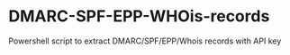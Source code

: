 # DMARC-SPF-EPP-WHOis-records
Powershell script to extract DMARC/SPF/EPP/Whois records with API key

